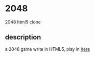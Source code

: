 # 2048
2048 html5 clone
## description
a 2048 game write in HTML5, play in [here](https://xiaoyi1972.github.io/2048/)